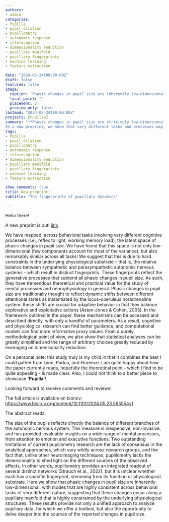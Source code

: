 ```yaml
---
authors:
- admin
categories:
- Pupilla
- pupil dilation
- pupillometry
- autonomic response 
- interoception
- dimensionality reduction
- pupillary manifold
- pupillary fingerprints
- machine learning
- feature extraction

date: "2024-05-24T00:00:00Z"
draft: false
featured: false
image:
  caption: 'Phasic changes in pupil size are inherently low-dimensional, and stem from a set of distinctive fingerprints: Blini et al., [link](https://www.biorxiv.org/content/10.1101/2024.05.23.595554v1)'
  focal_point: ""
  placement: 2
  preview_only: false
lastmod: "2024-05-24T00:00:00Z"
projects: [Pupilla]
summary: "**Phasic changes in pupil size are strikingly low-dimensional!**  
In a new preprint, we show that very different tasks and processes map onto a very similar, low-dimensional latent space. We suggest that phasic changes in pupil size originate from a set of distinctive fingerprints that describe a pupillary manifold: a latent space that is highly constrained by the underlying physiological structures, i.e. the balance between different branches of the ANS."
tags:
- Pupilla
- pupil dilation
- pupillometry
- autonomic response 
- interoception
- dimensionality reduction
- pupillary manifold
- pupillary fingerprints
- machine learning
- feature extraction

show_comments: true
title: New preprint!
subtitle: "The fingerprints of pupillary dynamics"

---
```



Hello there! 

A new preprint is out! [link](https://www.biorxiv.org/content/10.1101/2024.05.23.595554v1)

We have mapped, across behavioral tasks involving very different cognitive processes (i.e., reflex to light, working memory load), the latent space of phasic changes in pupil size. We have found that this space is not only low-dimensional (few components account for most of the variance), but also remarkably similar across all tasks! 
We suggest that this is due to hard constraints in the underlying physiological substrate – that is, the relative balance between sympathetic and parasympathetic autonomic nervous systems – which result in distinct fingerprints.
These fingerprints reflect the generative processes that subtend all phasic changes in pupil size. As such, they have tremendous theoretical and practical value for the study of mental processes and neurophysiology in general. Phasic changes in pupil size are traditionally thought to reflect dynamic shifts between different attentional states as instantiated by the locus-coeruleus noradrenaline system: these shifts are crucial for adaptive behavior in that they balance explorative and exploitative actions (Aston-Jones & Cohen, 2005). In the framework outlined in the paper, these mechanisms can be accessed and described directly, with only a handful of parameters. As a result, cognitive and physiological research can find better guidance, and computational models can find more informative proxy values. From a purely methodological point of view, we also show that statistical analyses can be greatly simplified and the range of arbitrary choices greatly reduced by leveraging on dimensionality reduction.


On a personal note: this study truly is my child in that it combines the best I could gather from Lyon, Padua, and Florence. I am quite happy about how the paper currently reads, hopefully the theoretical point - which I find to be quite appealing - is made clear. Also, I could not think to a better piece to showcase **'Pupilla'**!

Looking forward to receive comments and reviews! 

The full article is available on biorxiv:
https://www.biorxiv.org/content/10.1101/2024.05.23.595554v1

The abstract reads:

The size of the pupils reflects directly the balance of different branches of the autonomic nervous system. This measure is inexpensive, non-invasive, and has provided invaluable insights on a wide range of mental processes, from attention to emotion and executive functions. Two outstanding limitations of current pupillometry research are the lack of consensus in the analytical approaches, which vary wildly across research groups, and the fact that, unlike other neuroimaging techniques, pupillometry lacks the dimensionality to shed light on the different sources of the observed effects. In other words, pupillometry provides an integrated readout of several distinct networks (Strauch et al., 2022), but it is unclear whether each has a specific fingerprint, stemming from its function or physiological substrate. Here we show that phasic changes in pupil size are inherently low-dimensional, with modes that are highly consistent across behavioral tasks of very different nature, suggesting that these changes occur along a pupillary manifold that is highly constrained by the underlying physiological structures. These results provide not only a unified approach to analyze pupillary data, for which we offer a toolbox, but also the opportunity to delve deeper into the sources of the reported changes in pupil size.

